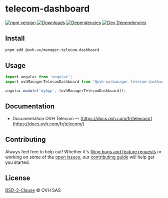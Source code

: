 # telecom-dashboard

[![npm version](https://badgen.net/npm/v/@ovh-ux/manager-telecom-dashboard)](https://www.npmjs.com/package/@ovh-ux/manager-telecom-dashboard) [![Downloads](https://badgen.net/npm/dt/@ovh-ux/manager-telecom-dashboard)](https://npmjs.com/package/@ovh-ux/manager-telecom-dashboard) [![Dependencies](https://badgen.net/david/dep/ovh-ux/manager/packages/manager/modules/telecom-dashboard)](https://npmjs.com/package/@ovh-ux/manager-telecom-dashboard?activeTab=dependencies) [![Dev Dependencies](https://badgen.net/david/dev/ovh-ux/manager/packages/manager/modules/telecom-dashboard)](https://npmjs.com/package/@ovh-ux/manager-telecom-dashboard?activeTab=dependencies)

## Install

```sh
pnpm add @ovh-ux/manager-telecom-dashboard
```

## Usage

```js
import angular from 'angular';
import ovhManagerTelecomDashboard from '@ovh-ux/manager-telecom-dashboard';

angular.module('myApp', [ovhManagerTelecomDashboard]);
```

## Documentation

- Documentation OVH Telecom — [https://docs.ovh.com/fr/telecom/](https://docs.ovh.com/fr/telecom/)

## Contributing

Always feel free to help out! Whether it's [filing bugs and feature requests](https://github.com/ovh/manager/issues/new) or working on some of the [open issues](https://github.com/ovh/manager/issues), our [contributing guide](https://github.com/ovh/manager/blob/master/CONTRIBUTING.md) will help get you started.

## License

[BSD-3-Clause](LICENSE) © OVH SAS
